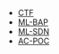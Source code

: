 - [CTF](pages/projects/projects.md)
- [ML-BAP](pages/projects/projects.md)
- [ML-SDN](pages/projects/projects.md)
- [AC-POC](pages/projects/projects.md)
